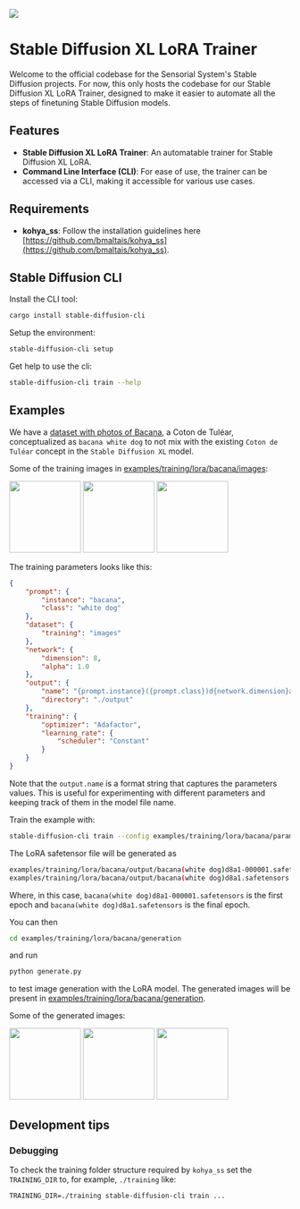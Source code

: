 [![](https://dcbadge.vercel.app/api/server/rzaesS82MT)](https://discord.gg/rzaesS82MT)

# Stable Diffusion XL LoRA Trainer

Welcome to the official codebase for the Sensorial System's Stable Diffusion projects. For now, this only hosts the codebase for our Stable Diffusion XL LoRA Trainer, designed to make it easier to automate all the steps of finetuning Stable Diffusion models.

## Features

- **Stable Diffusion XL LoRA Trainer**: An automatable trainer for Stable Diffusion XL LoRA.
- **Command Line Interface (CLI)**: For ease of use, the trainer can be accessed via a CLI, making it accessible for various use cases.

## Requirements

- **kohya_ss**: Follow the installation guidelines here [https://github.com/bmaltais/kohya_ss](https://github.com/bmaltais/kohya_ss).

## Stable Diffusion CLI

Install the CLI tool:
```bash
cargo install stable-diffusion-cli
```

Setup the environment:
```bash
stable-diffusion-cli setup
```

Get help to use the cli:
```bash
stable-diffusion-cli train --help
```

## Examples

We have a [dataset with photos of Bacana](examples/training/lora/bacana/images), a Coton de Tuléar, conceptualized as `bacana white dog` to not mix with the existing `Coton de Tuléar` concept in the `Stable Diffusion XL` model.

Some of the training images in [examples/training/lora/bacana/images](examples/training/lora/bacana/images):
<p>
<img src="https://raw.githubusercontent.com/sensorial-systems/stable-diffusion/main/examples/training/lora/bacana/images/IMG_5175.PNG" width="128">
<img src="https://raw.githubusercontent.com/sensorial-systems/stable-diffusion/main/examples/training/lora/bacana/images/IMG_5176.PNG" width="128">
<img src="https://raw.githubusercontent.com/sensorial-systems/stable-diffusion/main/examples/training/lora/bacana/images/IMG_5180.PNG" width="128">
</p>

The training parameters looks like this:

```json
{
    "prompt": {
        "instance": "bacana",
        "class": "white dog"
    },
    "dataset": {
        "training": "images"
    },
    "network": {
        "dimension": 8,
        "alpha": 1.0
    },
    "output": {
        "name": "{prompt.instance}({prompt.class})d{network.dimension}a{network.alpha}",
        "directory": "./output"
    },
    "training": {
        "optimizer": "Adafactor",
        "learning_rate": {
            "scheduler": "Constant"
        }    
    }
}
```

Note that the `output.name` is a format string that captures the parameters values. This is useful for experimenting with different parameters and keeping track of them in the model file name.

Train the example with:
```bash
stable-diffusion-cli train --config examples/training/lora/bacana/parameters.json
```

The LoRA safetensor file will be generated as
```bash
examples/training/lora/bacana/output/bacana(white dog)d8a1-000001.safetensors
examples/training/lora/bacana/output/bacana(white dog)d8a1.safetensors
```

Where, in this case, `bacana(white dog)d8a1-000001.safetensors` is the first epoch and `bacana(white dog)d8a1.safetensors` is the final epoch.

You can then
```bash
cd examples/training/lora/bacana/generation
```
and run
```bash
python generate.py
```
to test image generation with the LoRA model. The generated images will be present in [examples/training/lora/bacana/generation](examples/training/lora/bacana/generation).

Some of the generated images:
<p>
<img src="https://raw.githubusercontent.com/sensorial-systems/stable-diffusion/main/examples/training/lora/bacana/generation/bacana as a fireman.png" width="128" />
<img src="https://raw.githubusercontent.com/sensorial-systems/stable-diffusion/main/examples/training/lora/bacana/generation/bacana as a scientist.png" width="128" />
<img src="https://raw.githubusercontent.com/sensorial-systems/stable-diffusion/main/examples/training/lora/bacana/generation/bacana as an astronaut.png" width="128" />
</p>

## Development tips

### Debugging

To check the training folder structure required by `kohya_ss` set the `TRAINING_DIR` to, for example, `./training` like:

`TRAINING_DIR=./training stable-diffusion-cli train ...`